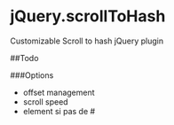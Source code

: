 jQuery.scrollToHash
===================

Customizable Scroll to hash jQuery plugin

##Todo

###Options

- offset management
- scroll speed
- element si pas de #
